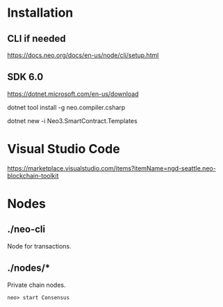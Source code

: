 # Installation

## CLI if needed
https://docs.neo.org/docs/en-us/node/cli/setup.html

## SDK 6.0
https://dotnet.microsoft.com/en-us/download

dotnet tool install -g neo.compiler.csharp

dotnet new -i Neo3.SmartContract.Templates

# Visual Studio Code

https://marketplace.visualstudio.com/items?itemName=ngd-seattle.neo-blockchain-toolkit

# Nodes

## ./neo-cli

Node for transactions.

## ./nodes/*

Private chain nodes.

```
neo> start Consensus
```
